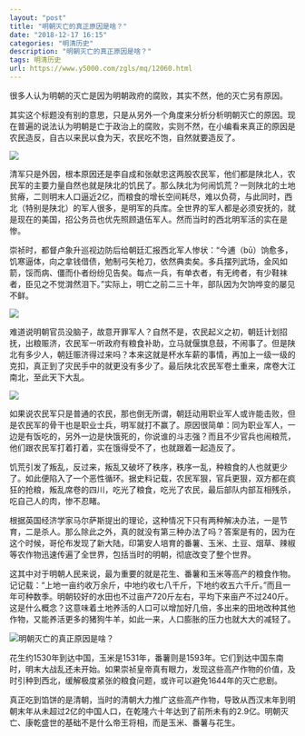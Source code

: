 ```yaml
---
layout: "post"
title: "明朝灭亡的真正原因是啥？"
date: "2018-12-17 16:15"
categories: "明清历史"
description: "明朝灭亡的真正原因是啥？"
tags: 明清历史
url: https://www.y5000.com/zgls/mq/12060.html
---
```






很多人认为明朝的灭亡是因为明朝政府的腐败，其实不然，他的灭亡另有原因。

其实这个标题没有别的意思，只是从另外一个角度来分析分析明朝灭亡的原因。现在普遍的说法认为明朝是亡于政治上的腐败，实则不然，在小编看来真正的原因是农民造反，自古以来民以食为天，农民吃不饱，自然就要造反了。

![](https://img.y5000.com/uploads/allimg/170203/1445204X1-0.jpg)

清军只是外因，根本原因还是李自成和张献忠这两股农民军，他们都是陕北人，农民军的主要力量自然也就是陕北的饥民了。那么陕北为何闹饥荒？一则陕北的土地贫瘠，二则明末人口逼近2亿，而粮食的增长空间耗尽，难以负荷，与此同时，西北（特别是陕北）的军人很多，是明军的兵库。全世界的军人都是必须安抚的，就是现在的美国，招公务员也优先照顾退伍军人。然而当时的西北明军活的实在是惨。

崇祯时，都督卢象升巡视边防后给朝廷汇报西北军人惨状：“今逋（bū）饷愈多，饥寒逼体，向之拿钱借债，勉制弓矢枪刀，依然典卖矣。多兵摆列武场，金风如箭，馁而病、僵而仆者纷纷见告矣。每点一兵，有单衣者，有无绔者，有少鞋袜者，臣见之不觉潸然泪下。”实际上，明亡之前二三十年，部队因为欠饷哗变的屡见不鲜。

![](https://img.y5000.com/uploads/allimg/170203/144520C34-1.jpg)

难道说明朝官员没脑子，故意开罪军人？自然不是，农民起义之初，朝廷计划招抚，出粮赈济，农民军一听政府有粮食补助，立马就偃旗息鼓，不闹事了。但是陕北有多少人，朝廷赈济得过来吗？本来这就是杯水车薪的事情，再加上一级一级的克扣，真正到了灾民手中的就更没有多少了。最后陕北农民军卷土重来，席卷大江南北，至此天下大乱。

![](https://img.y5000.com/uploads/allimg/170203/1445204P8-2.jpg)

如果说农民军只是普通的农民，那也倒无所谓，朝廷动用职业军人或许能击败，但是农民军的骨干也是职业士兵，明军就打不赢了。原因很简单：同为职业军人，一边是有饭吃的，另外一边是快饿死的，你说谁的斗志强？而且不少官兵也闹粮荒，他们跟农民军打着打着，实在饿得受不了，也就跟着一起造反了。

饥荒引发了叛乱，反过来，叛乱又破坏了秩序，秩序一乱，种粮食的人也就更少了。如此便陷入了一个恶性循环。据史料记载，农民军狠，官兵更狠，双方都在疯狂的抢粮，叛乱席卷的四川，吃光了粮食，吃光了农民，最后部队内部互相残杀，吃自己人的肉，惨不忍睹。

根据英国经济学家马尔萨斯提出的理论，这种情况下只有两种解决办法，一是节育，二是杀人。那么除此之外，真的就没有第三种办法了吗？答案是有的，因为在这个时候，哥伦布发现了新大陆，印第安人培育的番薯、玉米、土豆、烟草、辣椒等农作物迅速传遍了全世界，包括当时的明朝，彻底改变了整个世界。

这其中对于明朝人民来说，最为重要的就是花生、番薯和玉米等高产的粮食作物。记记载：“上地一亩约收万余斤，中地约收七八千斤，下地约收五六千斤。”而且一年可种数季。明朝较好的水田也不过亩产720斤左右，平均下来亩产不过240斤。这是什么概念？这意味着土地养活的人口可以增加好几倍，多出来的田地改种其他作物，又能养活更多的猪狗牛羊，如此一来，人口膨胀的压力也就大大的减轻了。

![明朝灭亡的真正原因是啥？](/uploads/allimg/170203/6-1F20314435GJ.JPG)

花生约1530年到达中国，玉米是1531年，番薯则是1593年。它们到达中国东南时，明末大战乱还未开始。如果崇祯皇帝真有眼力，发现这些高产作物的价值，及时引种到西北，缓解极度紧张的粮食问题，或许可以避免1644年的灭亡悲剧。

真正吃到馅饼的是清朝，当时的清朝大力推广这些高产作物，导致从西汉末年到明朝末年从未超过2亿的中国人口，在乾隆六十年达到了前所未有的2.9亿。明朝灭亡、康乾盛世的基础不是什么帝王将相，而是玉米、番薯与花生。
